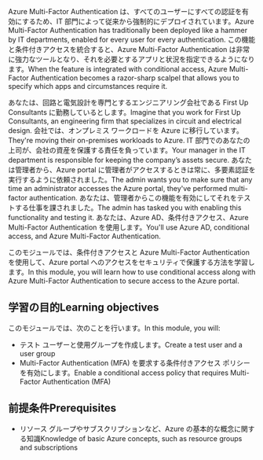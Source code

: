 <span data-ttu-id="7fc04-101">Azure Multi-Factor Authentication は、すべてのユーザーにすべての認証を有効にするため、IT 部門によって従来から強制的にデプロイされています。</span><span class="sxs-lookup"><span data-stu-id="7fc04-101">Azure Multi-Factor Authentication has traditionally been deployed like a hammer by IT departments, enabled for every user for every authentication.</span></span> <span data-ttu-id="7fc04-102">この機能と条件付きアクセスを統合すると、Azure Multi-Factor Authentication は非常に強力なツールとなり、それを必要とするアプリと状況を指定できるようになります。</span><span class="sxs-lookup"><span data-stu-id="7fc04-102">When the feature is integrated with conditional access, Azure Multi-Factor Authentication becomes a razor-sharp scalpel that allows you to specify which apps and circumstances require it.</span></span>

<span data-ttu-id="7fc04-103">あなたは、回路と電気設計を専門とするエンジニアリング会社である First Up Consultants に勤務しているとします。</span><span class="sxs-lookup"><span data-stu-id="7fc04-103">Imagine that you work for First Up Consultants, an engineering firm that specializes in circuit and electrical design.</span></span> <span data-ttu-id="7fc04-104">会社では、オンプレミス ワークロードを Azure に移行しています。</span><span class="sxs-lookup"><span data-stu-id="7fc04-104">They're moving their on-premises workloads to Azure.</span></span> <span data-ttu-id="7fc04-105">IT 部門でのあなたの上司が、会社の資産を保護する責任を負っています。</span><span class="sxs-lookup"><span data-stu-id="7fc04-105">Your manager in the IT department is responsible for keeping the company’s assets secure.</span></span> <span data-ttu-id="7fc04-106">あなたは管理者から、Azure portal に管理者がアクセスするときは常に、多要素認証を実行するように依頼されました。</span><span class="sxs-lookup"><span data-stu-id="7fc04-106">The admin wants you to make sure that any time an administrator accesses the Azure portal, they've performed multi-factor authentication.</span></span> <span data-ttu-id="7fc04-107">あなたは、管理者からこの機能を有効にしてそれをテストする仕事を課されました。</span><span class="sxs-lookup"><span data-stu-id="7fc04-107">The admin has tasked you with enabling this functionality and testing it.</span></span> <span data-ttu-id="7fc04-108">あなたは、Azure AD、条件付きアクセス、Azure Multi-Factor Authentication を使用します。</span><span class="sxs-lookup"><span data-stu-id="7fc04-108">You'll use Azure AD, conditional access, and Azure Multi-Factor Authentication.</span></span>

<span data-ttu-id="7fc04-109">このモジュールでは、条件付きアクセスと Azure Multi-Factor Authentication を使用して、Azure portal へのアクセスをセキュリティで保護する方法を学習します。</span><span class="sxs-lookup"><span data-stu-id="7fc04-109">In this module, you will learn how to use conditional access along with Azure Multi-Factor Authentication to secure access to the Azure portal.</span></span>

## <a name="learning-objectives"></a><span data-ttu-id="7fc04-110">学習の目的</span><span class="sxs-lookup"><span data-stu-id="7fc04-110">Learning objectives</span></span>

<span data-ttu-id="7fc04-111">このモジュールでは、次のことを行います。</span><span class="sxs-lookup"><span data-stu-id="7fc04-111">In this module, you will:</span></span>

- <span data-ttu-id="7fc04-112">テスト ユーザーと使用グループを作成します。</span><span class="sxs-lookup"><span data-stu-id="7fc04-112">Create a test user and a user group</span></span>
- <span data-ttu-id="7fc04-113">Multi-Factor Authentication (MFA) を要求する条件付きアクセス ポリシーを有効にします。</span><span class="sxs-lookup"><span data-stu-id="7fc04-113">Enable a conditional access policy that requires Multi-Factor Authentication (MFA)</span></span>

## <a name="prerequisites"></a><span data-ttu-id="7fc04-114">前提条件</span><span class="sxs-lookup"><span data-stu-id="7fc04-114">Prerequisites</span></span>  

- <span data-ttu-id="7fc04-115">リソース グループやサブスクリプションなど、Azure の基本的な概念に関する知識</span><span class="sxs-lookup"><span data-stu-id="7fc04-115">Knowledge of basic Azure concepts, such as resource groups and subscriptions</span></span>